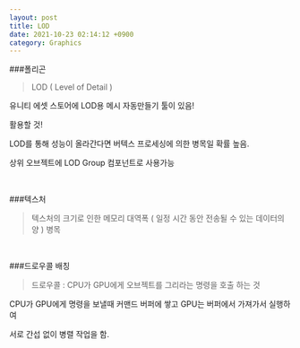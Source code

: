 ```yaml
---
layout: post
title: LOD
date: 2021-10-23 02:14:12 +0900
category: Graphics
---
```


###폴리곤

> LOD ( Level of Detail )

유니티 에셋 스토어에 LOD용 메시 자동만들기 툴이 있음!

활용할 것!

LOD를 통해 성능이 올라간다면 버텍스 프로세싱에 의한 병목일 확률 높음.

상위 오브젝트에 LOD Group 컴포넌트로 사용가능


<br>

###텍스처

> 텍스처의 크기로 인한 메모리 대역폭 ( 일정 시간 동안 전송될 수 있는 데이터의 양 ) 병목


<br>

###드로우콜 배칭

> 드로우콜 : CPU가 GPU에게 오브젝트를 그리라는 명령을 호출 하는 것

CPU가 GPU에게 명령을 보낼때 커맨드 버퍼에 쌓고 GPU는 버퍼에서 가져가서 실행하여

서로 간섭 없이 병렬 작업을 함.